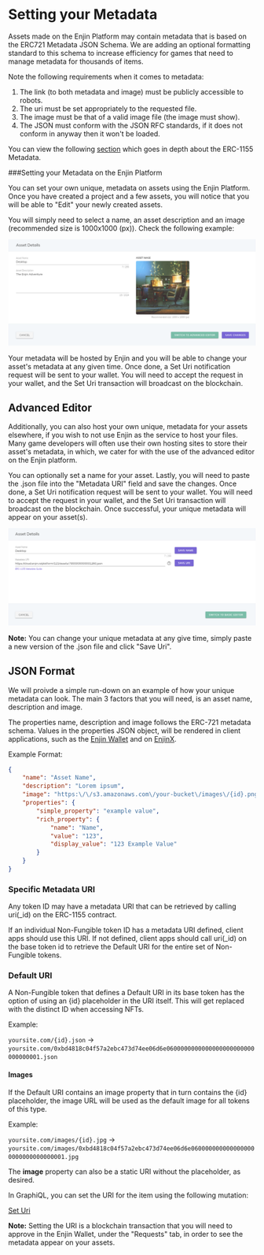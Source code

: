 # Setting your Metadata

Assets made on the Enjin Platform may contain metadata that is based on the ERC721 Metadata JSON Schema. We are adding an optional formatting standard to this schema to increase efficiency for games that need to manage metadata for thousands of items.

Note the following requirements when it comes to metadata:

1. The link (to both metadata and image) must be publicly accessible to robots.
2. The uri must be set appropriately to the requested file.
3. The image must be that of a valid image file (the image must show).
4. The JSON must conform with the JSON RFC standards, if it does not conform in anyway then it won't be loaded.

You can view the following [section](https://github.com/ethereum/EIPs/blob/master/EIPS/eip-1155.md#erc-1155-metadata-uri-json-schema) which goes in depth about the ERC-1155 Metadata. 

###Setting your Metadata on the Enjin Platform

You can set your own unique, metadata on assets using the Enjin Platform. Once you have created a project and a few assets, you will notice that you will be able to "Edit" your newly created assets.

You will simply need to select a name, an asset description and an image (recommended size is 1000x1000 (px)). Check the following example:

![Hosted Metadata](../docs/images/hostedMetadata.png)

Your metadata will be hosted by Enjin and you will be able to change your asset's metadata at any given time. 
Once done, a Set Uri notification request will be sent to your wallet. 
You will need to accept the request in your wallet, and the Set Uri transaction will broadcast on the blockchain. 

## Advanced Editor
Additionally, you can also host your own unique, metadata for your assets elsewhere, if you wish to not use Enjin as the service to host your files. 
Many game developers will often use their own hosting sites to store their asset's metadata, in which, we cater for with the use of the advanced editor on the Enjin platform. 

You can optionally set a name for your asset. Lastly, you will need to paste the .json file into the "Metadata URI" field and save the changes. Once done, a Set Uri notification request will be sent to your wallet. 
You will need to accept the request in your wallet, and the Set Uri transaction will broadcast on the blockchain. 
Once successful, your unique metadata will appear on your asset(s).  

![Advanced Editor](../docs/images/advancedEditor.png)

**Note:** You can change your unique metadata at any give time, simply paste a new version of the .json file and click "Save Uri". 

## JSON Format 
We will proivde a simple run-down on an example of how your unique metadata can look. The main 3 factors that you will need, is an asset name, description and image. 

The properties name, description and image follows the ERC-721 metadata schema. Values in the properties JSON object, will be rendered in client applications, such as the [Enjin Wallet](https://enjin.io/products/wallet) and on [EnjinX](https://enjinx.io). 

Example Format:
```json
{
    "name": "Asset Name",
    "description": "Lorem ipsum",
    "image": "https:\/\/s3.amazonaws.com\/your-bucket\/images\/{id}.png",
    "properties": {
        "simple_property": "example value",
        "rich_property": {
            "name": "Name",
            "value": "123",
            "display_value": "123 Example Value"
        }
    }
}
```

###  Specific Metadata URI
Any token ID may have a metadata URI that can be retrieved by calling uri(_id) on the ERC-1155 contract.

If an individual Non-Fungible token ID has a metadata URI defined, client apps should use this URI. If not defined, client apps should call uri(_id) on the base token id to retrieve the Default URI for the entire set of Non-Fungible tokens.

### Default URI
A Non-Fungible token that defines a Default URI in its base token has the option of using an {id} placeholder in the URI itself. This will get replaced with the distinct ID when accessing NFTs.

Example:

`yoursite.com/{id}.json` ->
`yoursite.com/0xbd4818c04f57a2ebc473d74ee06d6e0600000000000000000000000000000001.json`


#### Images
If the Default URI contains an image property that in turn contains the {id} placeholder, the image URL will be used as the default image for all tokens of this type.

Example:

`yoursite.com/images/{id}.jpg` ->
`yoursite.com/images/0xbd4818c04f57a2ebc473d74ee06d6e0600000000000000000000000000000001.jpg`


The **image** property can also be a static URI without the placeholder, as desired.


In GraphiQL, you can set the URI for the item using the following mutation:

[Set Uri](../../../examples/SetItemUri.gql)

**Note:** Setting the URI is a blockchain transaction that you will need to approve in the Enjin Wallet, under the "Requests" tab, in order to see the metadata appear on your assets.
